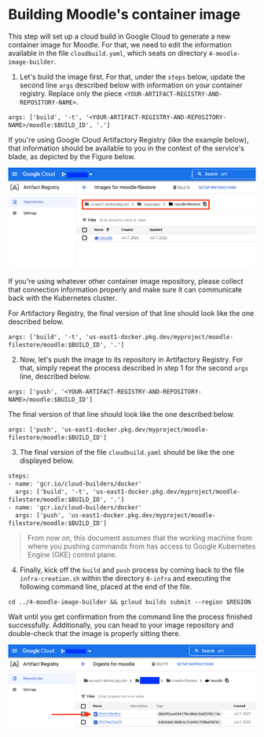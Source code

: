 # Building Moodle's container image

This step will set up a cloud build in Google Cloud to generate a new container image for Moodle. For that, we need to edit the information available in the file `cloudbuild.yaml`, which seats on directory `4-moodle-image-builder`.

1. Let's build the image first. For that, under the `steps` below, update the second line `args` described below with information on your container registry. Replace only the piece `<YOUR-ARTIFACT-REGISTRY-AND-REPOSITORY-NAME>`.

```
args: ['build', '-t', '<YOUR-ARTIFACT-REGISTRY-AND-REPOSITORY-NAME>/moodle:$BUILD_ID', '.']
```

If you're using Google Cloud Artifactory Registry (like the example below), that information should be available to you in the context of the service's blade, as depicted by the Figure below.

<p align="center">
    <img src="../img/artifact-registry-connection-info.png">
</p>

If you're using whatever other container image repository, please collect that connection information properly and make sure it can communicate back with the Kubernetes cluster.

For Artifactory Registry, the final version of that line should look like the one described below.

```
args: ['build', '-t', 'us-east1-docker.pkg.dev/myproject/moodle-filestore/moodle:$BUILD_ID', '.']
```

2. Now, let's push the image to its repository in Artifactory Registry. For that, simply repeat the process described in step 1 for the second `args` line, described below.

```
args: ['push', '<YOUR-ARTIFACT-REGISTRY-AND-REPOSITORY-NAME>/moodle:$BUILD_ID']
```
The final version of that line should look like the one described below.

```
args: ['push', 'us-east1-docker.pkg.dev/myproject/moodle-filestore/moodle:$BUILD_ID']
```

3. The final version of the file `cloudbuild.yaml` should be like the one displayed below.

```
steps:
- name: 'gcr.io/cloud-builders/docker'
  args: ['build', '-t', 'us-east1-docker.pkg.dev/myproject/moodle-filestore/moodle:$BUILD_ID', '.']
- name: 'gcr.io/cloud-builders/docker'
  args: ['push', 'us-east1-docker.pkg.dev/myproject/moodle-filestore/moodle:$BUILD_ID']
```

> From now on, this document assumes that the working machine from where you pushing commands from has access to Google Kubernetes Engine (GKE) control plane.

4. Finally, kick off the `build` and `push` process by coming back to the file `infra-creation.sh` within the directory `0-infra` and executing the following command line, placed at the end of the file.

```
cd ../4-moodle-image-builder && gcloud builds submit --region $REGION
```

Wait until you get confirmation from the command line the process finished successfully. Additionally, you can head to your image repository and double-check that the image is properly sitting there.

<p align="center">
    <img src="../img/moodle-image-in-container-registry.png">
</p>